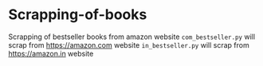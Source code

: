 # Scrapping-of-books
Scrapping of bestseller books from amazon website
`com_bestseller.py` will scrap from https://amazon.com website
`in_bestseller.py` will scrap from https://amazon.in website
